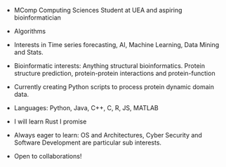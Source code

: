- MComp Computing Sciences Student at UEA and aspiring bioinformatician
- Algorithms
- Interests in Time series forecasting, AI, Machine Learning, Data Mining and Stats.
- Bioinformatic interests: Anything structural bioinformatics. Protein structure prediction, protein-protein interactions and protein-function
- Currently creating Python scripts to process protein dynamic domain data. 
- Languages: Python, Java, C++, C, R, JS, MATLAB
- I will learn Rust I promise

- Always eager to learn: OS and Architectures, Cyber Security and Software Development are particular sub interests.
- Open to collaborations!


